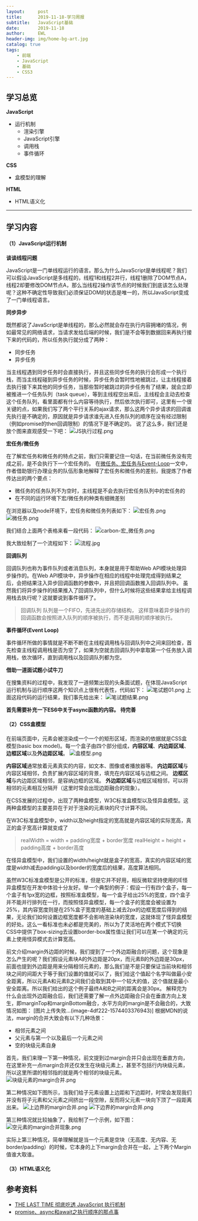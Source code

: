 ```yaml
---
layout:     post
title:      2019-11-18-学习周报
subtitle:   JavaScript基础
date:       2019-11-18
author:     EWL
header-img: img/home-bg-art.jpg
catalog: true
tags:
    - 前端
    - JavaScript
    - 基础
    - CSS3
---
```


## 学习总览
**JavaScript**
- 运行机制
  - 渲染引擎
  - JavaScript引擎
  - 调用栈
  - 事件循环

**CSS**
- 盒模型的理解

**HTML**
- HTML语义化

----

## 学习内容
#### （1）JavaScript运行机制
**谈谈线程问题**

JavaScript是一门单线程运行的语言。那么为什么JavaScript是单线程呢？我们可以假设JavaScript是多线程的，线程1和线程2并行，线程1删除了DOM节点A，线程2却要修改DOM节点A，那么当线程2操作该节点的时候我们到底该怎么处理呢？这种不确定性导致我们必须保证DOM的状态是唯一的，所以JavaScript变成了一门单线程语言。

**同步异步**

既然都说了JavaScript是单线程的，那么必然就会存在执行内容拥堵的情况，例如最常见的网络请求，当请求发给后端的时候，我们是不会等到数据回来再执行接下来的代码的，所以任务执行就分成了两种：
- 同步任务 
- 异步任务

当主线程遇到同步任务时会直接执行，并且这些同步任务的执行会形成一个执行栈，而当主线程碰到异步任务的时候，异步任务会暂时性地被跳过，让主线程接着去执行接下来其他的同步任务，当那些暂时被跳过的异步任务有了结果，就会立即被推进一个任务队列（task queue），等到主线程空出来后，主线程会主动去检查这个任务队列，看里面都有什么内容等待执行，然后依次执行即可，这里有一个很关键的点，如果我们写了两个平行关系的ajax请求，那么这两个异步请求的回调谁先执行是不确定的，原因就是异步请求谁先进入任务队列的顺序在没有经过限制（例如promise的then回调限制）的情况下是不确定的。
说了这么多，我们还是放个图来直观感受一下吧：
![JS执行过程.png](https://i.loli.net/2019/11/22/IKUrYcoVlf4JqTm.png)

**宏任务/微任务**

在了解宏任务和微任务的特点之前，我们只需要记住一句话，在当前微任务没有完成之前，是不会执行下一个宏任务的。
在[微任务、宏任务与Event-Loop](https://juejin.im/post/5b73d7a6518825610072b42b)一文中，作者借助银行办理业务的队伍形象地解释了宏任务和微任务的差别，我提炼了作者传达出的两个要点：
- 微任务的任务队列不为空时，主线程是不会去执行宏任务队列中的宏任务的
- 在不同的运行环境下宏/微任务的种类有细微差别

在浏览器以及node环境下，宏任务和微任务列表如下：
![宏任务.png](https://i.loli.net/2019/11/22/XSKyurzkY2jH8MW.png)
![微任务.png](https://i.loli.net/2019/11/22/Llc9WZ7H2BVTzpt.png)

我们结合上面两个表格来看一段代码：
![carbon-宏_微任务.png](https://i.loli.net/2019/11/22/PW6e8gTShCtZOvd.png)


我大致绘制了一个流程如下：
![流程.jpg](https://i.loli.net/2019/11/22/gQUx3jDFfi4vcwy.png)

**回调队列**

回调队列也称为事件队列或者消息队列，本身就是用于帮助Web API模块处理异步操作的。在Web API模块中，异步操作在相应的线程中处理完成得到结果之后，会把结果注入异步回调函数的参数中，并且把回调函数推入回调队列中。
虽然我们将异步操作的结果推入了回调队列中，但什么时候将这些结果拿给主线程调用栈去执行呢？这就要说到事件循环了。

>回调队列
队列是一个FIFO，先进先出的存储结构，
这样意味着异步操作的回调函数会按照进入队列的顺序被执行，而不是调用的顺序被执行。

**事件循环(Event Loop)**

事件循环所做的事情就是不断不断在主线程调用栈与回调队列中之间来回检查，首先检查主线程调用栈是否为空了，如果为空就去回调队列中拿取第一个任务放入调用栈，依次循环，直到调用栈以及回调队列都为空。

**借助一道面试题小试牛刀**

在搜集资料的过程中，我发现了一道频繁出现的头条面试题，在体现JavaScript运行机制与运行顺序这两个知识点上很有代表性，代码如下：
![笔试题01.png](https://i.loli.net/2019/11/22/fCUvQGrp6VED2Sa.png)
上面这段代码的运行结果，我们事先给出来：
![笔试题结果.png](https://i.loli.net/2019/11/22/9UumeAYHI1B53cS.png)

**首先需要补充一下ES6中关于async函数的内容。**
**待完善**

#### （2）CSS盒模型
在前端页面中，元素会被渲染成一个一个的矩形区域，而渲染的依据就是CSS盒模型(basic box model)。每一个盒子由四个部分组成，**内容区域**、**内边距区域**、**边框区域**以及**外边距区域**。
![盒模型.png](https://i.loli.net/2019/11/22/cKr5RMaoJOv7mb9.png)

**内容区域**通常放着元素真实的内容，如文本、图像或者播放器等。
**内边距区域**与内容区域相邻，负责扩展内容区域的背景，填充在内容区域与边框之间。
**边框区域**与内边距区域相邻，是容纳边框的区域。
**外边距区域**与边框区域相邻，可以将相邻的元素相互分隔开（这里时常会出现边距融合的现象）。

在CSS发展的过程中，出现了两种盒模型，W3C标准盒模型以及怪异盒模型。这两种盒模型的主要差异在于对于渲染的元素块的尺寸计算不同。

在W3C标准盒模型中，width以及height指定的宽高就是内容区域的实际宽高，真正的盒子宽高计算就变成了
>realWidth = width + padding宽度 + border宽度
realHeight = height + padding高度 + border高度

在怪异盒模型中，我们设置的width/height就是盒子的宽高，真实的内容区域的宽度是width减去padding以及border的宽度后的结果，高度算法相同。

虽然W3C标准盒模型是公开的标准，但是它并不好用，相反微软坚持使用的IE怪异盒模型在开发中体验十分友好。举一个典型的例子：假设一行有四个盒子，每一个盒子有1px宽的边框，按照标准盒模型，每一个盒子给出25%的宽度，四个盒子并不能并行排列在一行，而按照怪异盒模型，每一个盒子的宽度会被设置为25%，其内容宽度则是在25%盒子宽度的基础上减去2px的边框宽度后得到的结果，无论我们如何设置边框宽度都不会影响渲染块的宽度，这就体现了怪异盒模型的好处。这么一看标准也未必都是完美的，所以为了灵活地在两个模式下切换CSS中提供了box-sizing去设置border-box属性值让我们可以在某一个确定的元素上使用怪异模式去计算宽高。

前文介绍margin外边距的时候，我们提到了一个外边距融合的问题，这个现象是怎么产生的呢？我们假设元素块A的外边距是20px，而元素B的外边距是30px，前面也提到外边距是用来分隔相邻元素的，那么我们是不是只要保证当前块和相邻块之间的间距大于等于我们设置的值就可以了，我们给这个值起个名字叫做最小安全距离，所以元素A和元素B之间我们会取到其中一个较大的值，这个值就是最小安全距离。所以我们给出的这个例子最终A和B之间的距离会是30px。
解释完为什么会出现外边距融合后，我们还需要了解一点外边距融合只会在垂直方向上发生，即marginTop和marginBottom融合，水平方向的margin是不会融合的，大致情况如图：
[图片上传失败...(image-4df222-1574403376943)]
根据MDN的说法，margin的合并大致会有以下几种场景：
- 相邻元素之间
- 父元素与第一个以及最后一个元素之间
- 空的块级元素自身

首先，我们来理一下第一种情况，前文提到过margin合并只会出现在垂直方向，在这里补充一点margin合并还仅发生在块级元素上，甚至不包括行内块级元素，所以这里所谓的相邻指的就是两个相邻的块级元素。
![块级元素的margin合并.png](https://i.loli.net/2019/11/22/v9qsyBdzxeTGaHX.png)

第二种情况如下图所示，当我们给子元素设置上边距和下边距时，时常会发现我们并没有将子元素和父元素之间挤出一段空隙，反而将父元素一块向下顶了一段距离出来。
![上边界的margin合并.png](https://i.loli.net/2019/11/22/uEvOLq9i23m4chY.png)
![下边界的margin合并.png](https://i.loli.net/2019/11/22/IXHFoREeTYzhDqA.png)

第三种情况就比较抽象了，我绘制了一个示例，如下图：
![空元素的margin合并现象.png](https://i.loli.net/2019/11/22/MusdBY8Wohj4bG5.png)

实际上第三种情况，简单理解就是当一个元素是空块（无高度、无内容、无border/padding）的时候，它本身的上下margin会合并在一起，上下两个Margin值谁大取谁。
#### （3）HTML语义化


## 参考资料
- [THE LAST TIME 彻底吃透 JavaScript 执行机制](https://juejin.im/post/5d901418518825539312f587)
- [promise、async和await之执行顺序的那点事](https://segmentfault.com/a/1190000015057278)
